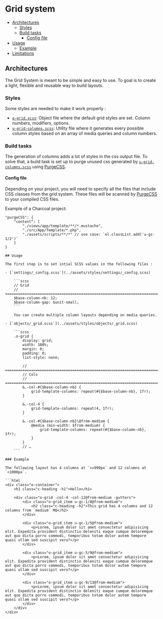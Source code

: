 # Grid system

* [Architectures](#architectures)
  * [Styles](#styles)
  * [Build tasks](#build-tasks)
    * [Config file](#config-file)
* [Usage](#usage)
  * [Example](#example)
* [Limitations](#limitations)

## Architectures

The Grid System is meant to be simple and easy to use. To goal is to create a light, flexible and reusable way to build layouts.

### Styles

Some styles are needed to make it work properly :

* [`o-grid.scss`](../assets/styles/objects/_grid.scss): Object file where the default grid styles are set. Column numbers, modifiers, options.
* [`u-grid-columns.scss`](../assets/styles/utilities/_grid-column.scss): Utility file where it generates every possible column styles based on an array of media queries and column numbers.

### Build tasks

The generation of columns adds a lot of styles in the css output file. To solve that, a build task is set up to purge unused css generated by [`u-grid-columns.scss`](../assets/styles/utilities/_grid-column.scss) using [PurgeCSS].

#### Config file

Depending on your project, you will need to specify all the files that include CSS classes from the grid system. These files will be scanned by [PurgeCSS] to your compiled CSS files.

Example of a Charcoal project:

```jsonc
"purgeCSS": {
    "content": [
        "./views/app/template/**/*.mustache",
        "./src/App/Template/*.php",
        "./assets/scripts/**/*" // use case: `el.classList.add('u-gc-1/2')`
    ]
}

## Usage

The first step is to set intial SCSS values in the following files :

- [`settings/_config.scss`](../assets/styles/settings/_config.scss)

    ```scss
    // Grid
    // ==========================================================================
    $base-column-nb: 12;
    $base-column-gap: $unit-small;
    ```

    You can create multiple column layouts depending on media queries.

- [`objects/_grid.scss`](../assets/styles/objects/_grid.scss)

    ```scss
    .o-grid {
        display: grid;
        width: 100%;
        margin: 0;
        padding: 0;
        list-style: none;

        // ==========================================================================
        // Cols
        // ==========================================================================
        &.-col-#{$base-column-nb} {
            grid-template-columns: repeat(#{$base-column-nb}, 1fr);
        }

        &.-col-4 {
            grid-template-columns: repeat(4, 1fr);
        }

        &.-col-#{$base-column-nb}\@from-medium {
            @media (min-width: $from-medium) {
                grid-template-columns: repeat(#{$base-column-nb}, 1fr);
            }
        }
        // …
    ```

### Example

The following layout has 4 columns at `>=999px` and 12 columns at `<1000px`.

```html
<div class="o-container">
    <h1 class="c-heading -h1">Hello</h1>

    <div class="o-grid -col-4 -col-12@from-medium -gutters">
        <div class="o-grid_item u-gc-1/8@from-medium">
            <h2 class="c-heading -h2">This grid has 4 columns and 12 columns from `medium` MQ</h2>
        </div>

        <div class="o-grid_item u-gc-1/5@from-medium">
            <p>Lorem, ipsum dolor sit amet consectetur adipisicing elit. Expedita provident distinctio deleniti eaque cumque doloremque aut quo dicta porro commodi, temporibus totam dolor autem tempore quasi ullam sed suscipit vero?</p>
        </div>

        <div class="o-grid_item u-gc-5/9@from-medium">
            <p>Lorem, ipsum dolor sit amet consectetur adipisicing elit. Expedita provident distinctio deleniti eaque cumque doloremque aut quo dicta porro commodi, temporibus totam dolor autem tempore quasi ullam sed suscipit vero?</p>
        </div>

        <div class="o-grid_item u-gc-9/13@from-medium">
            <p>Lorem, ipsum dolor sit amet consectetur adipisicing elit. Expedita provident distinctio deleniti eaque cumque doloremque aut quo dicta porro commodi, temporibus totam dolor autem tempore quasi ullam sed suscipit vero?</p>
        </div>
    </div>
</div>
```

[PurgeCSS]: https://purgecss.com/

